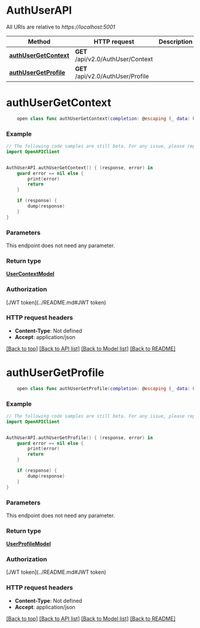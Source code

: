 # AuthUserAPI

All URIs are relative to *https://localhost:5001*

Method | HTTP request | Description
------------- | ------------- | -------------
[**authUserGetContext**](AuthUserAPI.md#authusergetcontext) | **GET** /api/v2.0/AuthUser/Context | 
[**authUserGetProfile**](AuthUserAPI.md#authusergetprofile) | **GET** /api/v2.0/AuthUser/Profile | 


# **authUserGetContext**
```swift
    open class func authUserGetContext(completion: @escaping (_ data: UserContextModel?, _ error: Error?) -> Void)
```



### Example
```swift
// The following code samples are still beta. For any issue, please report via http://github.com/OpenAPITools/openapi-generator/issues/new
import OpenAPIClient


AuthUserAPI.authUserGetContext() { (response, error) in
    guard error == nil else {
        print(error)
        return
    }

    if (response) {
        dump(response)
    }
}
```

### Parameters
This endpoint does not need any parameter.

### Return type

[**UserContextModel**](UserContextModel.md)

### Authorization

[JWT token](../README.md#JWT token)

### HTTP request headers

 - **Content-Type**: Not defined
 - **Accept**: application/json

[[Back to top]](#) [[Back to API list]](../README.md#documentation-for-api-endpoints) [[Back to Model list]](../README.md#documentation-for-models) [[Back to README]](../README.md)

# **authUserGetProfile**
```swift
    open class func authUserGetProfile(completion: @escaping (_ data: UserProfileModel?, _ error: Error?) -> Void)
```



### Example
```swift
// The following code samples are still beta. For any issue, please report via http://github.com/OpenAPITools/openapi-generator/issues/new
import OpenAPIClient


AuthUserAPI.authUserGetProfile() { (response, error) in
    guard error == nil else {
        print(error)
        return
    }

    if (response) {
        dump(response)
    }
}
```

### Parameters
This endpoint does not need any parameter.

### Return type

[**UserProfileModel**](UserProfileModel.md)

### Authorization

[JWT token](../README.md#JWT token)

### HTTP request headers

 - **Content-Type**: Not defined
 - **Accept**: application/json

[[Back to top]](#) [[Back to API list]](../README.md#documentation-for-api-endpoints) [[Back to Model list]](../README.md#documentation-for-models) [[Back to README]](../README.md)

